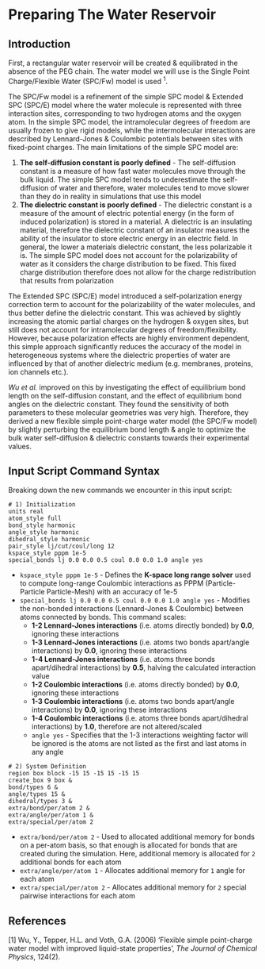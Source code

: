 # Preparing The Water Reservoir

## Introduction

First, a rectangular water reservoir will be created & equilibrated in the absence of the PEG chain. The water model we will use is the Single Point Charge/Flexible Water (SPC/Fw) model is used <sup>1</sup>.

The SPC/Fw model is a refinement of the simple SPC model & Extended SPC (SPC/E) model where the water molecule is represented with three interaction sites, corresponding to two hydrogen atoms and the oxygen atom. In the simple SPC model, the intramolecular degrees of freedom are usually frozen to give rigid models, while the intermolecular interactions are described by Lennard-Jones & Coulombic potentials between sites with fixed-point charges. The main limitations of the simple SPC model are:
1. **The self-diffusion constant is poorly defined** - The self-diffusion constant is a measure of how fast water molecules move through the bulk liquid. The simple SPC model tends to underestimate the self-diffusion of water and therefore, water molecules tend to move slower than they do in reality in simulations that use this model
2. **The dielectric constant is poorly defined** - The dielectric constant is a measure of the amount of electric potential energy (in the form of induced polarization) is stored in a material. A dielectric is an insulating material, therefore the dielectric constant of an insulator measures the ability of the insulator to store electric energy in an electric field. In general, the lower a materials dielectric constant, the less polarizable it is. The simple SPC model does not account for the polarizability of water as it considers the charge distribution to be fixed. This fixed charge distribution therefore does not allow for the charge redistribution that results from polarization

The Extended SPC (SPC/E) model introduced a self-polarization energy correction term to account for the polarizability of the water molecules, and thus better define the dielectric constant. This was achieved by slightly increasing the atomic partial charges on the hydrogen & oxygen sites, but still does not account for intramolecular degrees of freedom/flexibility. However, because polarization effects are highly environment dependent, this simple approach significantly reduces the accuracy of the model in heterogeneous systems where the dielectric properties of water are influenced by that of another dielectric medium (e.g. membranes, proteins, ion channels etc.).

*Wu et al.* improved on this by investigating the effect of equilibrium bond length on the self-diffusion constant, and the effect of equilibrium bond angles on the dielectric constant. They found the sensitivity of both parameters to these molecular geometries was very high. Therefore, they derived a new flexible simple point-charge water model (the SPC/Fw model) by slightly perturbing the equilibrium bond length & angle to optimize the bulk water self-diffusion & dielectric constants towards their experimental values.

## Input Script Command Syntax

Breaking down the new commands we encounter in this input script:

```
# 1) Initialization
units real
atom_style full
bond_style harmonic
angle_style harmonic
dihedral_style harmonic
pair_style lj/cut/coul/long 12
kspace_style pppm 1e-5
special_bonds lj 0.0 0.0 0.5 coul 0.0 0.0 1.0 angle yes
```
* `kspace_style pppm 1e-5` - Defines the **K-space long range solver** used to compute long-range Coulombic interactions as PPPM (Particle-Particle Particle-Mesh) with an accuracy of 1e-5
* `special_bonds lj 0.0 0.0 0.5 coul 0.0 0.0 1.0 angle yes` - Modifies the non-bonded interactions (Lennard-Jones & Coulombic) between atoms connected by bonds. This command scales:
  * **1-2 Lennard-Jones interactions** (i.e. atoms directly bonded) by **0.0**, ignoring these interactions
  * **1-3 Lennard-Jones interactions** (i.e. atoms two bonds apart/angle interactions) by **0.0**, ignoring these interactions
  * **1-4 Lennard-Jones interactions** (i.e. atoms three bonds apart/dihedral interactions) by **0.5**, halving the calculated interaction value
  * **1-2 Coulombic interactions** (i.e. atoms directly bonded) by **0.0**, ignoring these interactions
  * **1-3 Coulombic interactions** (i.e. atoms two bonds apart/angle interactions) by **0.0**, ignoring these interactions
  * **1-4 Coulombic interactions** (i.e. atoms three bonds apart/dihedral interactions) by **1.0**, therefore are not altered/scaled
  * `angle yes` - Specifies that the 1-3 interactions weighting factor will be ignored is the atoms are not listed as the first and last atoms in any angle

```
# 2) System Definition
region box block -15 15 -15 15 -15 15
create_box 9 box &
bond/types 6 &
angle/types 15 &
dihedral/types 3 &
extra/bond/per/atom 2 &
extra/angle/per/atom 1 &
extra/special/per/atom 2
```
* `extra/bond/per/atom 2` - Used to allocated additional memory for bonds on a per-atom basis, so that enough is allocated for bonds that are created during the simulation. Here, additional memory is allocated for `2` additional bonds for each atom
* `extra/angle/per/atom 1` - Allocates additional memory for `1` angle for each atom
* `extra/special/per/atom 2` - Allocates additional memory for `2` special pairwise interactions for each atom

## References
[1] Wu, Y., Tepper, H.L. and Voth, G.A. (2006) ‘Flexible simple point-charge water model with improved liquid-state properties’, *The Journal of Chemical Physics*, 124(2).
